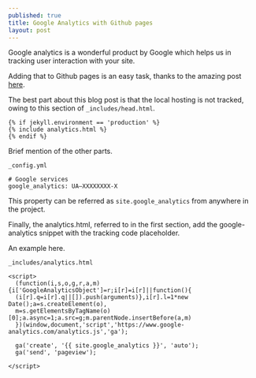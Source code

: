 ```yaml
---
published: true
title: Google Analytics with Github pages
layout: post
---
```


Google analytics is a wonderful product by Google which helps us in tracking user interaction with your site.

Adding that to Github pages is an easy task, thanks to the amazing post [here](https://desiredpersona.com/google-analytics-jekyll/).

The best part about this blog post is that the local hosting is not tracked, owing to this section of `_includes/head.html`.

```
{% if jekyll.environment == 'production' %}
{% include analytics.html %}
{% endif %}
```

Brief mention of the other parts.

`_config.yml`


```
# Google services
google_analytics: UA—XXXXXXXX-X
```

This property can be referred as `site.google_analytics` from anywhere in the project.

Finally, the analytics.html, referred to in the first section, add the google-analytics snippet with the tracking code placeholder.

An example here.


`_includes/analytics.html`


```
<script>
  (function(i,s,o,g,r,a,m){i['GoogleAnalyticsObject']=r;i[r]=i[r]||function(){
  (i[r].q=i[r].q||[]).push(arguments)},i[r].l=1*new Date();a=s.createElement(o),
  m=s.getElementsByTagName(o)[0];a.async=1;a.src=g;m.parentNode.insertBefore(a,m)
  })(window,document,'script','https://www.google-analytics.com/analytics.js','ga');

  ga('create', '{{ site.google_analytics }}', 'auto');
  ga('send', 'pageview');

</script>

```

